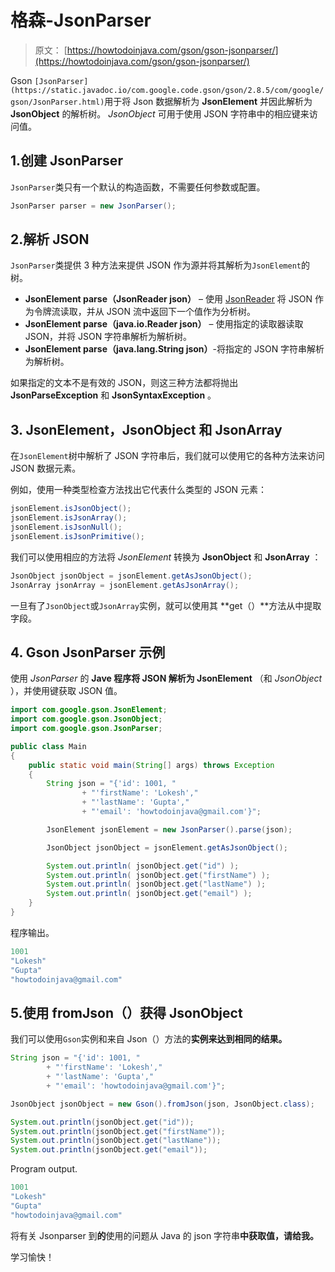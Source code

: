 # 格森-JsonParser

> 原文： [https://howtodoinjava.com/gson/gson-jsonparser/](https://howtodoinjava.com/gson/gson-jsonparser/)

Gson `[JsonParser](https://static.javadoc.io/com.google.code.gson/gson/2.8.5/com/google/gson/JsonParser.html)`用于将 Json 数据解析为 **JsonElement** 并因此解析为 **JsonObject** 的解析树。 *JsonObject* 可用于使用 JSON 字符串中的相应键来访问值。

## 1.创建 JsonParser

`JsonParser`类只有一个默认的构造函数，不需要任何参数或配置。

```java
JsonParser parser = new JsonParser();
```

## 2.解析 JSON

`JsonParser`类提供 3 种方法来提供 JSON 作为源并将其解析为`JsonElement`的树。

*   **JsonElement parse（JsonReader json）** – 使用 [JsonReader](https://howtodoinjava.com/gson/jsonreader-streaming-json-parser/) 将 JSON 作为令牌流读取，并从 JSON 流中返回下一个值作为分析树。
*   **JsonElement parse（java.io.Reader json）** – 使用指定的读取器读取 JSON，并将 JSON 字符串解析为解析树。
*   **JsonElement parse（java.lang.String json）**-将指定的 JSON 字符串解析为解析树。

如果指定的文本不是有效的 JSON，则这三种方法都将抛出 **JsonParseException** 和 **JsonSyntaxException** 。

## 3\. JsonElement，JsonObject 和 JsonArray

在`JsonElement`树中解析了 JSON 字符串后，我们就可以使用它的各种方法来访问 JSON 数据元素。

例如，使用一种类型检查方法找出它代表什么类型的 JSON 元素：

```java
jsonElement.isJsonObject();
jsonElement.isJsonArray();
jsonElement.isJsonNull();
jsonElement.isJsonPrimitive();
```

我们可以使用相应的方法将 *JsonElement* 转换为 **JsonObject** 和 **JsonArray** ：

```java
JsonObject jsonObject = jsonElement.getAsJsonObject();
JsonArray jsonArray = jsonElement.getAsJsonArray();
```

一旦有了`JsonObject`或`JsonArray`实例，就可以使用其 **get（）**方法从中提取字段。

## 4\. Gson JsonParser 示例

使用 *JsonParser* 的 **Jave 程序将 JSON 解析为 JsonElement** （和 *JsonObject* ），并使用键获取 JSON 值。

```java
import com.google.gson.JsonElement;
import com.google.gson.JsonObject;
import com.google.gson.JsonParser;

public class Main 
{
	public static void main(String[] args) throws Exception 
	{
		String json = "{'id': 1001, " 
				+ "'firstName': 'Lokesh'," 
				+ "'lastName': 'Gupta',"
				+ "'email': 'howtodoinjava@gmail.com'}";

		JsonElement jsonElement = new JsonParser().parse(json);

		JsonObject jsonObject = jsonElement.getAsJsonObject();

		System.out.println( jsonObject.get("id") );
		System.out.println( jsonObject.get("firstName") );
		System.out.println( jsonObject.get("lastName") );
		System.out.println( jsonObject.get("email") );
	}
}

```

程序输出。

```java
1001
"Lokesh"
"Gupta"
"howtodoinjava@gmail.com"

```

## 5.使用 fromJson（）获得 JsonObject

我们可以使用`Gson`实例和来自 Json（）方法的**实例来达到相同的结果。**

```java
String json = "{'id': 1001, " 
		+ "'firstName': 'Lokesh'," 
		+ "'lastName': 'Gupta',"
		+ "'email': 'howtodoinjava@gmail.com'}";

JsonObject jsonObject = new Gson().fromJson(json, JsonObject.class);

System.out.println(jsonObject.get("id"));
System.out.println(jsonObject.get("firstName"));
System.out.println(jsonObject.get("lastName"));
System.out.println(jsonObject.get("email"));

```

Program output.

```java
1001
"Lokesh"
"Gupta"
"howtodoinjava@gmail.com"

```

将有关 Jsonparser 到**的**使用的问题从 Java 的 json 字符串**中获取值，请给我。**

学习愉快！